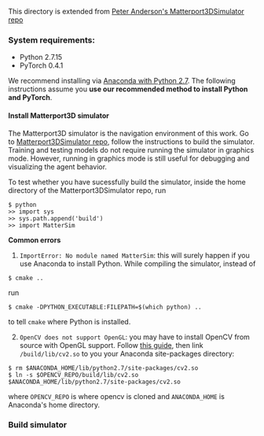 
This directory is extended from [Peter Anderson's Matterport3DSimulator repo](https://github.com/peteanderson80/Matterport3DSimulator)

### System requirements:
* Python 2.7.15
* PyTorch 0.4.1 

We recommend installing via [Anaconda with Python 2.7](https://www.anaconda.com/download/#linux). 
The following instructions assume you **use our recommended method to install Python and PyTorch**. 

#### Install Matterport3D simulator

The Matterport3D simulator is the navigation environment of this work. 
Go to [Matterport3DSimulator repo](https://github.com/peteanderson80/Matterport3DSimulator), follow the instructions to build the simulator. Training and testing models do not require running the simulator in graphics mode. However, running in graphics mode is still useful for debugging and visualizing the agent behavior. 

To test whether you have sucessfully build the simulator, inside the home directory of the Matterport3DSimulator repo, run
```
$ python
>> import sys
>> sys.path.append('build')
>> import MatterSim
```

**Common errors**
1. `ImportError: No module named MatterSim`: this will surely happen if you use Anaconda to install Python. While compiling the simulator, instead of 
```
$ cmake ..
```
run

```
$ cmake -DPYTHON_EXECUTABLE:FILEPATH=$(which python) .. 
```
to tell `cmake` where Python is installed. 

2. `OpenCV does not support OpenGL`: you may have to install OpenCV from source with OpenGL support. Follow [this guide](https://www.learnopencv.com/install-opencv3-on-ubuntu/), then link `/build/lib/cv2.so` to you your Anaconda site-packages directory:
```
$ rm $ANACONDA_HOME/lib/python2.7/site-packages/cv2.so
$ ln -s $OPENCV_REPO/build/lib/cv2.so $ANACONDA_HOME/lib/python2.7/site-packages/cv2.so
```
where `OPENCV_REPO` is where opencv is cloned and `ANACONDA_HOME` is Anaconda's home directory. 

### Build simulator


